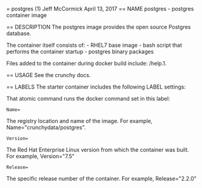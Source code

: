 = postgres (1)
Jeff McCormick
April 13, 2017
== NAME
postgres - postgres container image

== DESCRIPTION
The postgres image provides the open source Postgres database.

The container itself consists of:
    - RHEL7 base image
    - bash script that performs the container startup
    - postgres binary packages

Files added to the container during docker build include: /help.1.

== USAGE
See the crunchy docs.


== LABELS
The starter container includes the following LABEL settings:

That atomic command runs the docker command set in this label:

`Name=`

The registry location and name of the image. For example, Name="crunchydata/postgres".

`Version=`

The Red Hat Enterprise Linux version from which the container was built. For example, Version="7.5"

`Release=`

The specific release number of the container. For example, Release="2.2.0"
